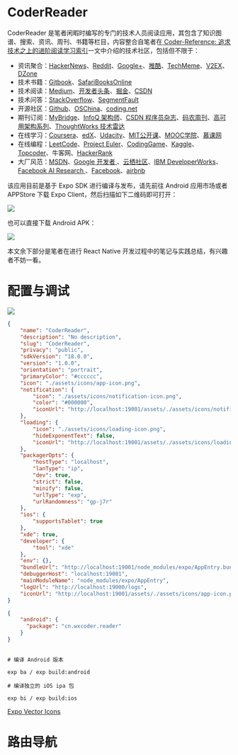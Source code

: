 # CoderReader

CoderReader 是笔者闲暇时编写的专门的技术人员阅读应用，其包含了知识图谱、搜索、资讯、周刊、书籍等栏目，内容整合自笔者在[ Coder-Reference: 追求技术之上的进阶阅读学习索引](https://zhuanlan.zhihu.com/p/25642783)一文中介绍的技术社区，包括但不限于：

- 资讯聚合：[HackerNews](https://news.ycombinator.com/news)、[Reddit](https://www.reddit.com/)、[Google+](plus.google.com)、[推酷](tuicool.com)、[TechMeme](https://www.techmeme.com/)、[V2EX](https://www.v2ex.com/)、[DZone](dzone.com)
- 技术书籍：[Gitbook](https://www.gitbook.com/)、[SafariBooksOnline](https://www.safaribooksonline.com/)
- 技术阅读：[Medium](https://medium.com)、[开发者头条](https://toutiao.io)、[掘金](https://gold.xitu.io/)、[CSDN](http://www.csdn.net/)
- 技术问答：[StackOverflow](https://stackoverflow.com/)、[SegmentFault](https://segmentfault.com/)
- 开源社区：[Github](https://github.com/)、[OSChina](https://git.oschina.net/)、[coding.net](https://coding.net)
- 期刊订阅：[MyBridge](mybridge.co)、[InfoQ 架构师](www.infoq.com/cn)、[CSDN 程序员杂志]()、[码农周刊](http://weekly.manong.io/)、[高可用架构系列](http://www.ituring.com.cn/search?q=%E9%AB%98%E5%8F%AF%E7%94%A8%E6%9E%B6%E6%9E%84&type=)、[ThoughtWorks 技术雷达](https://assets.thoughtworks.com/assets/technology-radar-apr-2016-cn.pdf)
- 在线学习：[Coursera](https://www.coursera.org/)、[edX](https://www.edx.org/)、[Udacity](https://cn.udacity.com/)、[MIT公开课](https://ocw.mit.edu/index.htm)、[MOOC学院](http://mooc.guokr.com/course/)、[慕课网](http://www.imooc.com/)
- 在线编程：[LeetCode](https://leetcode.com/)、[Project Euler](https://projecteuler.net/)、[CodingGame](https://www.codingame.com/start)、[Kaggle](https://www.kaggle.com/)、[Topcoder](https://www.topcoder.com/)、牛客网、[HackerRank](https://www.hackerrank.com/)
- 大厂风范：[MSDN](https://msdn.microsoft.com/zh-cn)、[Google 开发者 ](https://developers.google.cn/)、[云栖社区](https://yq.aliyun.com/)、[IBM DeveloperWorks](http://www.ibm.com/developerworks/)、[Facebook AI Research ](https://research.fb.com/ai-helps-facebooks-internet-drones-find-where-the-people-are/)、[Facebook](https://code.facebook.com/posts/)、[airbnb](http://nerds.airbnb.com/)


该应用目前是基于 Expo SDK 进行编译与发布，请先前往 Android 应用市场或者 APPStore 下载 Expo Client，然后扫描如下二维码即可打开：

![](https://coding.net/u/hoteam/p/Cache/git/raw/master/2017/6/1/wx-coder-expo.png)

也可以直接下载 Android APK：

![](https://www.pgyer.com/app/qrcode/coder-reader)

本文余下部分是笔者在进行 React Native 开发过程中的笔记与实践总结，有兴趣者不妨一看。

# 配置与调试

![](https://docs.expo.io/0af875d134c9a8835b71baaa0e1791bc-quality=50&pngCompressionLevel=9&width=1822.png)

```json
{
    "name": "CoderReader",
    "description": "No description",
    "slug": "CoderReader",
    "privacy": "public",
    "sdkVersion": "18.0.0",
    "version": "1.0.0",
    "orientation": "portrait",
    "primaryColor": "#cccccc",
    "icon": "./assets/icons/app-icon.png",
    "notification": {
        "icon": "./assets/icons/notification-icon.png",
        "color": "#000000",
        "iconUrl": "http://localhost:19001/assets/./assets/icons/notification-icon.png"
    },
    "loading": {
        "icon": "./assets/icons/loading-icon.png",
        "hideExponentText": false,
        "iconUrl": "http://localhost:19001/assets/./assets/icons/loading-icon.png"
    },
    "packagerOpts": {
        "hostType": "localhost",
        "lanType": "ip",
        "dev": true,
        "strict": false,
        "minify": false,
        "urlType": "exp",
        "urlRandomness": "gp-j7r"
    },
    "ios": {
        "supportsTablet": true
    },
    "xde": true,
    "developer": {
        "tool": "xde"
    },
    "env": {},
    "bundleUrl": "http://localhost:19001/node_modules/expo/AppEntry.bundle?platform=ios&dev=true&strict=false&minify=false&hot=false&assetPlugin=expo/tools/hashAssetFiles",
    "debuggerHost": "localhost:19001",
    "mainModuleName": "node_modules/expo/AppEntry",
    "logUrl": "http://localhost:19000/logs",
    "iconUrl": "http://localhost:19001/assets/./assets/icons/app-icon.png"
}
```

```json
{
    "android": {
      "package": "cn.wxcoder.reader"
    }
}
```

```shell

# 编译 Android 版本
 
exp ba / exp build:android

# 编译独立的 iOS ipa 包

exp bi / exp build:ios
```

[Expo Vector Icons](https://expo.github.io/vector-icons/)

# 路由导航
